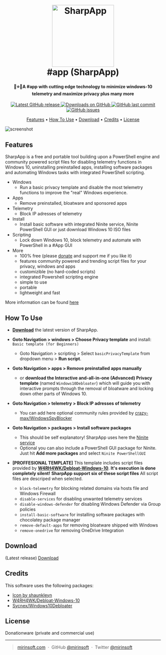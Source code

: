 <h1 align="center">
  <br>
  <a href="http://www.mirinsoft.com"><img src="https://github.com/mirinsoft/sharpapp/blob/master/icon.ico" alt="SharpApp" width="200"></a>
  <br>
  #app (SharpApp)
  <br>
</h1>

<h4 align="center">💩⭐️🚀A #app with cutting edge technology to minimize windows-10 telemetry and maximize privacy plus many more</h4>

<p align="center">
<a href="https://github.com/mirinsoft/sharpapp/releases/latest" target="_blank">
<img alt="Latest GitHub release" src="https://img.shields.io/github/release/mirinsoft/sharpapp.svg?style=flat-square" />
</a>
	
<a href="https://github.com/mirinsoft/sharpapp/releases" target="_blank">
<img alt="Downloads on GitHub" src="https://img.shields.io/github/downloads/mirinsoft/sharpapp/total.svg?style=flat-square" />
</a>

<a href="https://github.com/mirinsoft/sharpapp/commits/master">
<img src="https://img.shields.io/github/last-commit/mirinsoft/sharpapp.svg?style=flat-square&logo=github&logoColor=white"
alt="GitHub last commit">
<a href="https://github.com/mirinsoft/sharpapp/issues">
<img src="https://img.shields.io/github/issues-raw/mirinsoft/sharpapp.svg?style=flat-square&logo=github&logoColor=white"
alt="GitHub issues">   
  
</p>

<p align="center">
  <a href="#Features">Features</a> •
  <a href="#how-to-use">How To Use</a> •
  <a href="#download">Download</a> •
  <a href="#credits">Credits</a> •
  <a href="#license">License</a>
</p>

![screenshot](https://github.com/mirinsoft/sharpapp/blob/master/sharpapp-intro.gif)

## Features

SharpApp is a free and portable tool building upon a PowerShell engine and community powered script files for disabling telemetry functions in Windows 10, uninstalling preinstalled apps, installing software packages and automating Windows tasks with integrated PowerShell scripting.

* Windows
	- Run a basic privacy template and disable the most telemetry functions to improve the "real" Windows experience.
* Apps 
	- Remove preinstalled, bloatware and sponsored apps
* Telemetry
	- Block IP adresses of telemetry
* Install 
	- Install basic software with integrated Ninite service, Ninite PowerShell GUI or just download Windows 10 ISO files
* Scripting
	- Lock down Windows 10, block telemetry and automate with PowerShell in a #App GUI
* More
	- 100% free (please [donate](https://www.paypal.com/cgi-bin/webscr?cmd=_donations&business=donate@mirinsoft.com&lc=US&item_name=%20Mirinsoft&no_note=0&cn=&currency_code=USD&bn=PP-DonationsBF:btn_donateCC_LG.gif:NonHosted) and support me if you like it)
	- features community powered and trending script files for your privacy, windows and apps
	- customizible (no hard-coded scripts)
	- integrated Powershell scripting engine
	- simple to use
	- portable
	- lightweight and fast

More information can be found [here](http://www.mirinsoft.com/ms-apps/sharpapp) 

## How To Use

* **[Download](https://github.com/mirinsoft/sharpapp/releases)** the latest version of SharpApp.
* **Goto Navigation > windows > Choose Privacy template** and install: `Basic template (for Beginners)`
  * Goto Navigation > scripting > Select `basicPrivacyTemplate` from dropdown menu > **Run script**.
* **Goto Navigation > apps > Remove preinstalled apps manually**
  * or **download the Interactive  and-all-in-one (Advanced) Privacy template** (named `Windows10Debloater`) which will guide you with interactive prompts through the removal of bloatware and locking down other parts of Windows 10.
 * **Goto Navigation > telemetry > Block IP adresses of telemetry**
   * You can add here optional community rules provided by [crazy-max/WindowsSpyBlocker](https://github.com/crazy-max/WindowsSpyBlocker)
 * **Goto Navigation > packages > Install software packages**
   * This should be self explanatory! SharpApp uses here the [Ninite service](https://ninite.com/)
   * Optional you can also include a PowerShell GUI package for Ninite. Just hit **Add more packages** and select `Ninite PowerShellGUI`
 
* **[PROFFESIONAL TEMPLATE]** This template includes script files provided by **[W4RH4WK/Debloat-Windows-10](https://github.com/W4RH4WK/Debloat-Windows-10/tree/master/scripts)**. **It's execution is done completely silent!**
 **SharpApp support six of these script files** All script files are descriped when selected.
  * `block-telemetry` for blocking related domains via hosts file and Windows Firewall
  * `disable-services` for disabling unwanted telemetry services
  * `disable-windows-defender` for disabling Windows Defender via Group policies
  * `install-basic-software` for installing software packages with chocolatey package manager
  * `remove-default-apps` for removing bloatware shipped with Windows
  * `remove-onedrive` for removing OneDrive Integration

## Download

(Latest release) [Download](https://github.com/mirinsoft/sharpapp/releases) 

## Credits

This software uses the following packages:

- [Icon by shaunkleyn](http://www.iconarchive.com/show/phlat-blue-folders-icons-by-shaunkleyn/Utilities-Alt-icon.html)
- [W4RH4WK/Debloat-Windows-10](https://github.com/W4RH4WK/Debloat-Windows-10/)
- [Sycnex/Windows10Debloater](https://github.com/Sycnex/Windows10Debloater)

## License

Donationware (private and commercial use)

---

> [mirinsoft.com](https://www.mirinsoft.com) &nbsp;&middot;&nbsp;
> GitHub [@mirinsoft](https://github.com/mirinsoft) &nbsp;&middot;&nbsp;
> Twitter [@mirinsoft](https://twitter.com/mirinsoft)


